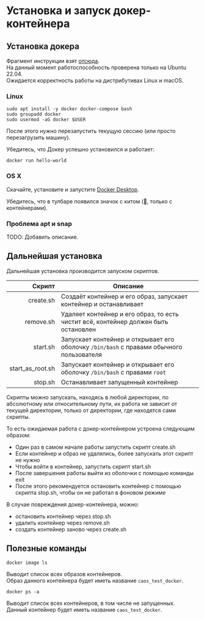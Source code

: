 # Установка и запуск докер-контейнера

## Установка докера

Фрагмент инструкции взят [отсюда](https://gitlab.com/Lipovsky/concurrency-course/-/blob/master/docs/docker.md). <br />
На данный момент работоспособность проверена только на Ubuntu 22.04. <br />
Ожидается корректность работы на дистрибутивах Linux и macOS.

### Linux

```shell
sudo apt install -y docker docker-compose bash
sudo groupadd docker
sudo usermod -aG docker $USER
```

После этого нужно перезапустить текущую сессию (или просто перезагрузить машину).

Убедитесь, что Докер успешно установился и работает:
```shell
docker run hello-world
```

### OS X

Скачайте, установите и запустите [Docker Desktop](https://docs.docker.com/desktop/install/mac-install/).

Убедитесь, что в тулбаре появился значок с китом (🐳, только с контейнерами).

### Проблема apt и snap

TODO: Добавить описание.

## Дальнейшая установка

Дальнейшая установка производится запуском скриптов.

| Скрипт | Описание |
|-------:|-----------|
| create.sh | Создаёт контейнер и его образ, запускает контейнер и останавливает |
| remove.sh | Удаляет контейнер и его образ, то есть чистит всё, контейнер должен быть остановлен |
| start.sh | Запускает контейнер и открывает его оболочку `/bin/bash` с правами обычного пользователя |
| start\_as\_root.sh | Запускает контейнер и открывает его оболочку `/bin/bash` с правами `root` |
| stop.sh | Останавливает запущенный контейнер |

Скрипты можно запускать, находясь в любой директории, по абсолютному или относительному пути,
их работа не зависит от текущей директории, только от директории, где находятся сами скрипты.

То есть ожидаемая работа с докер-контейнером устроена следующим образом:
- Один раз в самом начале работы запустить скрипт create.sh
- Если контейнер и образ не удалялись, более запускать этот скрипт не нужно
- Чтобы войти в контейнер, запустить скрипт start.sh
- После завершения работы выйти из оболочки с помощью команды exit
- После этого рекомендуется остановить контейнер с помощью скрипта stop.sh, чтобы он не работал в фоновом режиме

В случае повреждения докер-контейнера, можно:
- остановить контейнер через stop.sh
- удалить контейнер через remove.sh
- создать контейнер заново через create.sh

## Полезные команды
```shell
docker image ls
```
Выводит список всех образов контейнеров. <br />
Образ данного контейнера будет иметь название `caos_test_docker`.
```shell
docker ps -a
```
Выводит список всех контейнеров, в том числе не запущенных. <br />
Данный контейнер будет иметь название `caos_test_docker`.
